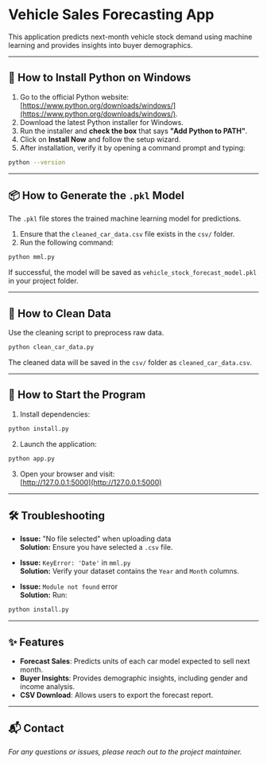 # Vehicle Sales Forecasting App

This application predicts next-month vehicle stock demand using machine learning and provides insights into buyer demographics.

---

## 🐍 How to Install Python on Windows

1. Go to the official Python website: [https://www.python.org/downloads/windows/](https://www.python.org/downloads/windows/).
2. Download the latest Python installer for Windows.
3. Run the installer and **check the box** that says **"Add Python to PATH"**.
4. Click on **Install Now** and follow the setup wizard.
5. After installation, verify it by opening a command prompt and typing:

```bash
python --version
```

---

## 📦 How to Generate the `.pkl` Model

The `.pkl` file stores the trained machine learning model for predictions.

1. Ensure that the `cleaned_car_data.csv` file exists in the `csv/` folder.
2. Run the following command:

```bash
python mml.py
```

If successful, the model will be saved as `vehicle_stock_forecast_model.pkl` in your project folder.

---

## 🧼 How to Clean Data

Use the cleaning script to preprocess raw data.

```bash
python clean_car_data.py
```

The cleaned data will be saved in the `csv/` folder as `cleaned_car_data.csv`.

---

## 🚀 How to Start the Program

1. Install dependencies:

```bash
python install.py
```

2. Launch the application:

```bash
python app.py
```

3. Open your browser and visit:  
[http://127.0.0.1:5000](http://127.0.0.1:5000)

---

## 🛠 Troubleshooting

- **Issue:** "No file selected" when uploading data  
  **Solution:** Ensure you have selected a `.csv` file.

- **Issue:** `KeyError: 'Date'` in `mml.py`  
  **Solution:** Verify your dataset contains the `Year` and `Month` columns.

- **Issue:** `Module not found` error  
  **Solution:** Run:

```bash
python install.py
```

---

## ✨ Features

- **Forecast Sales**: Predicts units of each car model expected to sell next month.
- **Buyer Insights**: Provides demographic insights, including gender and income analysis.
- **CSV Download**: Allows users to export the forecast report.

---

## 📬 Contact

_For any questions or issues, please reach out to the project maintainer._
